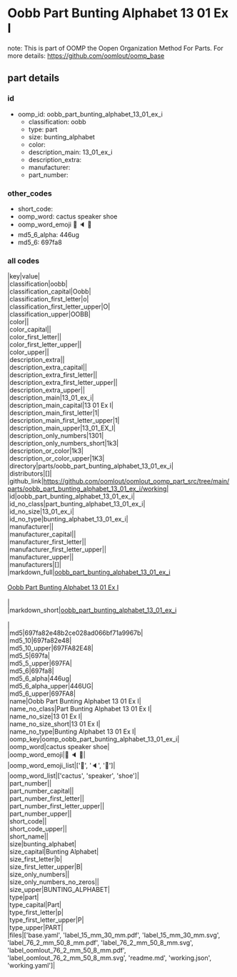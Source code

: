 # Oobb Part Bunting Alphabet 13 01 Ex I  

note: This is part of OOMP the Oopen Organization Method For Parts. For more details: https://github.com/oomlout/oomp_base

##  part details





### id
* oomp_id: oobb_part_bunting_alphabet_13_01_ex_i
  * classification: oobb
  * type: part
  * size: bunting_alphabet
  * color: 
  * description_main: 13_01_ex_i
  * description_extra: 
  * manufacturer: 
  * part_number: 

### other_codes
* short_code: 
* oomp_word: cactus speaker shoe
* oomp_word_emoji :cactus: :speaker: :shoe:
* md5_6_alpha: 446ug
* md5_6: 697fa8

### all codes 
|key|value|  
|classification|oobb|  
|classification_capital|Oobb|  
|classification_first_letter|o|  
|classification_first_letter_upper|O|  
|classification_upper|OOBB|  
|color||  
|color_capital||  
|color_first_letter||  
|color_first_letter_upper||  
|color_upper||  
|description_extra||  
|description_extra_capital||  
|description_extra_first_letter||  
|description_extra_first_letter_upper||  
|description_extra_upper||  
|description_main|13_01_ex_i|  
|description_main_capital|13 01 Ex I|  
|description_main_first_letter|1|  
|description_main_first_letter_upper|1|  
|description_main_upper|13_01_EX_I|  
|description_only_numbers|1301|  
|description_only_numbers_short|1k3|  
|description_or_color|1k3|  
|description_or_color_upper|1K3|  
|directory|parts/oobb_part_bunting_alphabet_13_01_ex_i|  
|distributors|[]|  
|github_link|https://github.com/oomlout/oomlout_oomp_part_src/tree/main/parts/oobb_part_bunting_alphabet_13_01_ex_i/working|  
|id|oobb_part_bunting_alphabet_13_01_ex_i|  
|id_no_class|part_bunting_alphabet_13_01_ex_i|  
|id_no_size|13_01_ex_i|  
|id_no_type|bunting_alphabet_13_01_ex_i|  
|manufacturer||  
|manufacturer_capital||  
|manufacturer_first_letter||  
|manufacturer_first_letter_upper||  
|manufacturer_upper||  
|manufacturers|[]|  
|markdown_full|[oobb_part_bunting_alphabet_13_01_ex_i](https://github.com/oomlout/oomlout_oomp_part_src/tree/main/parts/oobb_part_bunting_alphabet_13_01_ex_i/working)<br>[](https://github.com/oomlout/oomlout_oomp_part_src/tree/main/parts/oobb_part_bunting_alphabet_13_01_ex_i/working)<br>[Oobb Part Bunting Alphabet 13 01 Ex I](https://github.com/oomlout/oomlout_oomp_part_src/tree/main/parts/oobb_part_bunting_alphabet_13_01_ex_i/working)<br><br>|  
|markdown_short|[oobb_part_bunting_alphabet_13_01_ex_i](https://github.com/oomlout/oomlout_oomp_part_src/tree/main/parts/oobb_part_bunting_alphabet_13_01_ex_i/working)<br><br>|  
|md5|697fa82e48b2ce028ad066bf71a9967b|  
|md5_10|697fa82e48|  
|md5_10_upper|697FA82E48|  
|md5_5|697fa|  
|md5_5_upper|697FA|  
|md5_6|697fa8|  
|md5_6_alpha|446ug|  
|md5_6_alpha_upper|446UG|  
|md5_6_upper|697FA8|  
|name|Oobb Part Bunting Alphabet 13 01 Ex I|  
|name_no_class|Part Bunting Alphabet 13 01 Ex I|  
|name_no_size|13 01 Ex I|  
|name_no_size_short|13 01 Ex I|  
|name_no_type|Bunting Alphabet 13 01 Ex I|  
|oomp_key|oomp_oobb_part_bunting_alphabet_13_01_ex_i|  
|oomp_word|cactus speaker shoe|  
|oomp_word_emoji|:cactus: :speaker: :shoe:|  
|oomp_word_emoji_list|[':cactus:', ':speaker:', ':shoe:']|  
|oomp_word_list|['cactus', 'speaker', 'shoe']|  
|part_number||  
|part_number_capital||  
|part_number_first_letter||  
|part_number_first_letter_upper||  
|part_number_upper||  
|short_code||  
|short_code_upper||  
|short_name||  
|size|bunting_alphabet|  
|size_capital|Bunting Alphabet|  
|size_first_letter|b|  
|size_first_letter_upper|B|  
|size_only_numbers||  
|size_only_numbers_no_zeros||  
|size_upper|BUNTING_ALPHABET|  
|type|part|  
|type_capital|Part|  
|type_first_letter|p|  
|type_first_letter_upper|P|  
|type_upper|PART|  
|files|['base.yaml', 'label_15_mm_30_mm.pdf', 'label_15_mm_30_mm.svg', 'label_76_2_mm_50_8_mm.pdf', 'label_76_2_mm_50_8_mm.svg', 'label_oomlout_76_2_mm_50_8_mm.pdf', 'label_oomlout_76_2_mm_50_8_mm.svg', 'readme.md', 'working.json', 'working.yaml']|  
